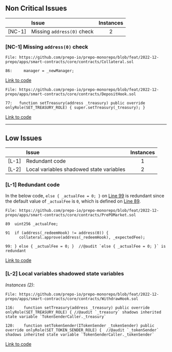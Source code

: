 ## Non Critical Issues

|        | Issue                               | Instances |
| ------ |:----------------------------------- |:---------:|
| [NC-1] | Missing `address(0)` check |     2    |


### [NC-1] Missing `address(0)` check

```solidity
File: https://github.com/prepo-io/prepo-monorepo/blob/feat/2022-12-prepo/apps/smart-contracts/core/contracts/Collateral.sol

86:     manager = _newManager;
```
[Link to code](https://github.com/prepo-io/prepo-monorepo/blob/feat/2022-12-prepo/apps/smart-contracts/core/contracts/Collateral.sol#L86)

```solidity
File: https://github.com/prepo-io/prepo-monorepo/blob/feat/2022-12-prepo/apps/smart-contracts/core/contracts/DepositHook.sol

77:   function setTreasury(address _treasury) public override onlyRole(SET_TREASURY_ROLE) { super.setTreasury(_treasury); }
```
[Link to code](https://github.com/prepo-io/prepo-monorepo/blob/feat/2022-12-prepo/apps/smart-contracts/core/contracts/DepositHook.sol#L77)

---

## Low Issues

|       | Issue                                    | Instances |
| ----- |:---------------------------------------- |:---------:|
| [L-1] | Redundant code                           |     1     |
| [L-2] | Local variables shadowed state variables |     2     |

### [L-1] Redundant code

In the below code, `else { _actualFee = 0; }` on [Line 99](https://github.com/prepo-io/prepo-monorepo/blob/feat/2022-12-prepo/apps/smart-contracts/core/contracts/PrePOMarket.sol#L99) is redundant since the default value of `_actualFee` is `0`, which is defined on [Line 89](https://github.com/prepo-io/prepo-monorepo/blob/feat/2022-12-prepo/apps/smart-contracts/core/contracts/PrePOMarket.sol#L89).
```solidity
File: https://github.com/prepo-io/prepo-monorepo/blob/feat/2022-12-prepo/apps/smart-contracts/core/contracts/PrePOMarket.sol

89  uint256 _actualFee;

91  if (address(_redeemHook) != address(0)) {
      collateral.approve(address(_redeemHook), _expectedFee);

99: } else { _actualFee = 0; }  //@audit `else { _actualFee = 0; }` is redundant
```
[Link to code](https://github.com/prepo-io/prepo-monorepo/blob/feat/2022-12-prepo/apps/smart-contracts/core/contracts/PrePOMarket.sol#L99)

### [L-2] Local variables shadowed state variables

*Instances (2)*:

```solidity
File: https://github.com/prepo-io/prepo-monorepo/blob/feat/2022-12-prepo/apps/smart-contracts/core/contracts/WithdrawHook.sol

116:    function setTreasury(address _treasury) public override onlyRole(SET_TREASURY_ROLE) { //@audit `_treasury` shadows inherited state variable `TokenSenderCaller._treasury`

120:    function setTokenSender(ITokenSender _tokenSender) public override onlyRole(SET_TOKEN_SENDER_ROLE) {  //@audit `_tokenSender` shadows inherited state variable `TokenSenderCaller._tokenSender`
```
[Link to code](https://github.com/prepo-io/prepo-monorepo/blob/feat/2022-12-prepo/apps/smart-contracts/core/contracts/WithdrawHook.sol)
